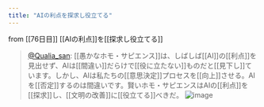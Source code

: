 ```yaml
---
title: "AIの利点を探求し役立てる"
---
```


from [[76日目]]
[[AIの利点]]を[[探求し役立てる]]
> [@Qualia_san](https://twitter.com/Qualia_san/status/1631367985825976320?s=20): [[愚かなホモ・サピエンス]]は、しばしば[[AI]]の[[利点]]を見出せず、AIは[[間違い]]だらけで[[役に立たない]]ものだと[[見下し]]ています。しかし、AIは私たちの[[意思決定]]プロセスを[[向上]]させる。AIを[[否定]]するのは間違いです。賢いホモ・サピエンスはAIの[[利点]]を[[探求]]し、[[文明の改善]]に[[役立てる]]べきだ。
> ![image](https://pbs.twimg.com/media/FqPIf2EaMAA1Z11.png)


